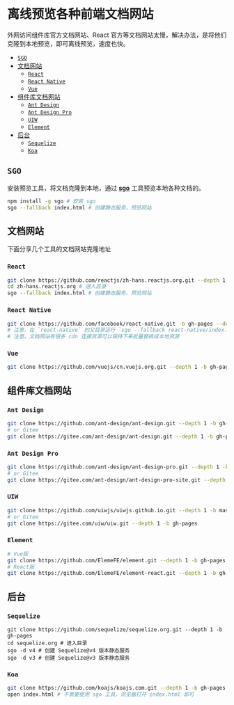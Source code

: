 离线预览各种前端文档网站
===

外网访问组件库官方文档网站、React 官方等文档网站太慢，解决办法，是将他们克隆到本地预览，即可离线预览，速度也快。

<!--idoc:ignore:start-->
<!-- TOC -->

- [`SGO`](#sgo)
- [文档网站](#文档网站)
  - [`React`](#react)
  - [`React Native`](#react-native)
  - [`Vue`](#vue)
- [组件库文档网站](#组件库文档网站)
  - [`Ant Design`](#ant-design)
  - [`Ant Design Pro`](#ant-design-pro)
  - [`UIW`](#uiw)
  - [`Element`](#element)
- [后台](#后台)
  - [`Sequelize`](#sequelize)
  - [`Koa`](#koa)

<!-- /TOC -->
<!--idoc:ignore:end-->

## `SGO`

安装预览工具，将文档克隆到本地，通过 **[sgo](https://github.com/jaywcjlove/sgo)** 工具预览本地各种文档的。

```bash
npm install -g sgo # 安装 sgo
sgo --fallback index.html # 创建静态服务，预览网站
```

## 文档网站

下面分享几个工具的文档网站克隆地址

### `React`

```bash
git clone https://github.com/reactjs/zh-hans.reactjs.org.git --depth 1 -b gh-pages
cd zh-hans.reactjs.org # 进入目录
sgo --fallback index.html # 创建静态服务，预览网站
```

### `React Native`

```bash
git clone https://github.com/facebook/react-native.git -b gh-pages --depth 1
# 注意，在 `react-native` 的父目录运行 `sgo --fallback react-native/index.html`  
# 注意，文档网站有很多 cdn 连接资源可以保持下来批量替换成本地资源  
```


### `Vue`

```bash
git clone https://github.com/vuejs/cn.vuejs.org.git --depth 1 -b gh-pages
```

## 组件库文档网站

### `Ant Design`

```bash
git clone https://github.com/ant-design/ant-design.git --depth 1 -b gh-pages
# or Gitee
git clone https://gitee.com/ant-design/ant-design.git --depth 1 -b gh-pages
```

### `Ant Design Pro`

```bash
git clone https://github.com/ant-design/ant-design-pro.git --depth 1 -b gh-pages
# or Gitee
git clone https://gitee.com/ant-design/ant-design-pro-site.git --depth 1 -b master
```

### `UIW`

```bash
git clone https://github.com/uiwjs/uiwjs.github.io.git --depth 1 -b master
# or Gitee
git clone https://gitee.com/uiw/uiw.git --depth 1 -b gh-pages
```

### `Element`

```bash
# Vue版
git clone https://github.com/ElemeFE/element.git --depth 1 -b gh-pages
# React版
git clone https://github.com/ElemeFE/element-react.git --depth 1 -b gh-pages
```

## 后台

### `Sequelize`

```
git clone https://github.com/sequelize/sequelize.org.git --depth 1 -b gh-pages
cd sequelize.org # 进入目录
sgo -d v4 # 创建 Sequelize@v4 版本静态服务
sgo -d v3 # 创建 Sequelize@v3 版本静态服务
```

### `Koa`

```bash
git clone https://github.com/koajs/koajs.com.git --depth 1 -b gh-pages
open index.html # 不需要使用 sgo 工具，浏览器打开 index.html 即可
```
